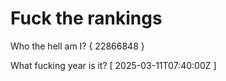 # Fuck the rankings

Who the hell am I?
{ 22866848 }

What fucking year is it?
[ 2025-03-11T07:40:00Z ]
